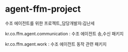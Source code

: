 # agent-ffm-project
수조 에이전트를 위한 프로젝트_담당개발자:김난세 
    
kr.co.ffm.agent.communication : 수조 에이전트 송,수신 패키지

kr.co.ffm.agent.work          : 수조 에이전트 동작 관련 패키지
